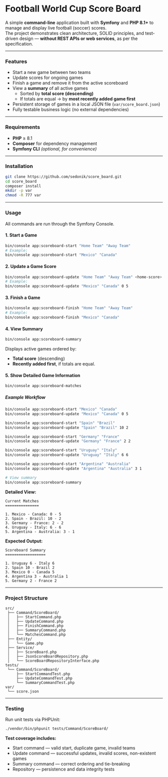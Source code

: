 # Football World Cup Score Board

A simple **command-line** application built with **Symfony** and **PHP 8.1+** to manage and display live football (soccer) scores.  
The project demonstrates clean architecture, SOLID principles, and test-driven design — **without REST APIs or web services**, as per the specification.

---

### Features

- Start a new game between two teams
- Update scores for ongoing games
- Finish a game and remove it from the active scoreboard
- View a **summary** of all active games
    - Sorted by **total score (descending)**
    - If totals are equal → by **most recently added game first**
- Persistent storage of games in a local JSON file (`var/score_board.json`)
- Fully testable business logic (no external dependencies)

---

### Requirements

- **PHP** ≥ 8.1
- **Composer** for dependency management
- **Symfony CLI** *(optional, for convenience)*

---

### Installation

```bash
git clone https://github.com/sedonik/score_board.git
cd score_board
composer install
mkdir -p var
chmod -R 777 var
```

---

### Usage

All commands are run through the Symfony Console.

#### 1. Start a Game
```bash
bin/console app:scoreboard-start "Home Team" "Away Team"
# Example:
bin/console app:scoreboard-start "Mexico" "Canada"
```

#### 2. Update a Game Score
```bash
bin/console app:scoreboard-update "Home Team" "Away Team" <home-score> <away-score>
# Example:
bin/console app:scoreboard-update "Mexico" "Canada" 0 5
```

#### 3. Finish a Game
```bash
bin/console app:scoreboard-finish "Home Team" "Away Team"
# Example:
bin/console app:scoreboard-finish "Mexico" "Canada"
```

#### 4. View Summary
```bash
bin/console app:scoreboard-summary
```
Displays active games ordered by:
- **Total score** (descending)
- **Recently added first**, if totals are equal.

#### 5. Show Detailed Game Information
```bash
bin/console app:scoreboard-matches
```

##### Example Workflow

```bash
bin/console app:scoreboard-start "Mexico" "Canada"
bin/console app:scoreboard-update "Mexico" "Canada" 0 5

bin/console app:scoreboard-start "Spain" "Brazil"
bin/console app:scoreboard-update "Spain" "Brazil" 10 2

bin/console app:scoreboard-start "Germany" "France"
bin/console app:scoreboard-update "Germany" "France" 2 2

bin/console app:scoreboard-start "Uruguay" "Italy"
bin/console app:scoreboard-update "Uruguay" "Italy" 6 6

bin/console app:scoreboard-start "Argentina" "Australia"
bin/console app:scoreboard-update "Argentina" "Australia" 3 1

# View summary
bin/console app:scoreboard-summary
```

**Detailed View:**
```
Current Matches
===============

1. Mexico - Canada: 0 - 5
2. Spain - Brazil: 10 - 2
3. Germany - France: 2 - 2
4. Uruguay - Italy: 6 - 6
5. Argentina - Australia: 3 - 1

```

**Expected Output:**
```
Scoreboard Summary
==================

1. Uruguay 6 - Italy 6
2. Spain 10 - Brazil 2
3. Mexico 0 - Canada 5
4. Argentina 3 - Australia 1
5. Germany 2 - France 2

```

---

### Project Structure

```
src/
 ├── Command/ScoreBoard/
 │   ├── StartCommand.php
 │   ├── UpdateCommand.php
 │   ├── FinishCommand.php
 │   ├── SummaryCommand.php
 │   └── MatchesCommand.php
 ├── Entity/
 │   └── Game.php
 ├── Service/
 │   ├── ScoreBoard.php
 │   ├── JsonScoreBoardRepository.php
 │   └── ScoreBoardRepositoryInterface.php
tests/
 └── Command/ScoreBoard/
     ├── StartCommandTest.php
     ├── UpdateCommandTest.php
     └── SummaryCommandTest.php
var/
 └── score.json
```

---

### Testing

Run unit tests via PHPUnit:

```bash
./vendor/bin/phpunit tests/Command/ScoreBoard/
```

**Test coverage includes:**
- Start command — valid start, duplicate game, invalid teams
- Update command — successful updates, invalid scores, non-existent games
- Summary command — correct ordering and tie-breaking
- Repository — persistence and data integrity tests
